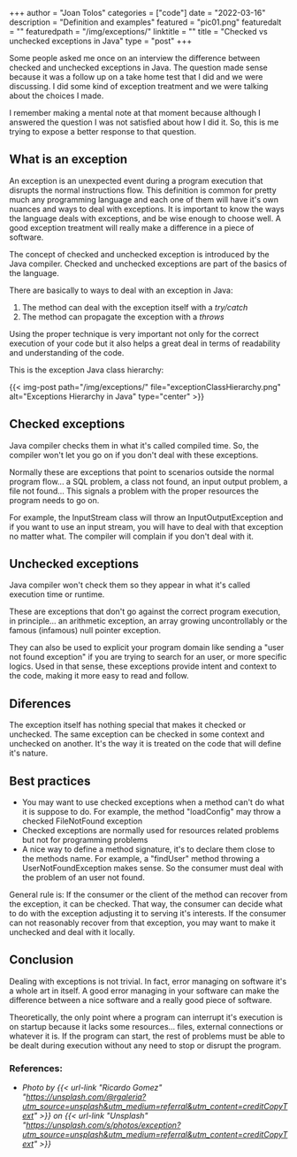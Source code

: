 +++
author = "Joan Tolos"
categories = ["code"]
date = "2022-03-16"
description = "Definition and examples"
featured = "pic01.png"
featuredalt = ""
featuredpath = "/img/exceptions/"
linktitle = ""
title = "Checked vs unchecked exceptions in Java"
type = "post"
+++

Some people asked me once on an interview the difference between checked and unchecked exceptions in Java. The question made sense because it was a follow up on a take home test that I did and we were discussing. I did some kind of exception treatment and we were talking about the choices I made.

I remember making a mental note at that moment because although I answered the question I was not satisfied about how I did it. So, this is me trying to expose a better response to that question.

## What is an exception

An exception is an unexpected event during a program execution that disrupts the normal instructions flow. This definition is common for pretty much any programming language and each one of them will have it's own nuances and ways to deal with exceptions. It is important to know the ways the language deals with exceptions, and be wise enough to choose well. A good exception treatment will really make a difference in a piece of software.

The concept of checked and unchecked exception is introduced by the Java compiler. Checked and unchecked exceptions are part of the basics of the language.

There are basically to ways to deal with an exception in Java:

1. The method can deal with the exception itself with a _try/catch_
2. The method can propagate the exception with a _throws_

Using the proper technique is very important not only for the correct execution of your code but it also helps a great deal in terms of readability and understanding of the code.

This is the exception Java class hierarchy:

{{< img-post path="/img/exceptions/" file="exceptionClassHierarchy.png" alt="Exceptions Hierarchy in Java" type="center" >}}                    

## Checked exceptions

Java compiler checks them in what it's called compiled time. So, the compiler won't let you go on if you don't deal with these exceptions.

Normally these are exceptions that point to scenarios outside the normal program flow... a SQL problem, a class not found, an input output problem, a file not found... This signals a problem with the proper resources the program needs to go on.

For example, the InputStream class will throw an InputOutputException and if you want to use an input stream, you will have to deal with that exception no matter what. The compiler will complain if you don't deal with it.

## Unchecked exceptions

Java compiler won't check them so they appear in what it's called execution time or runtime.

These are exceptions that don't go against the correct program execution, in principle... an arithmetic exception, an array growing uncontrollably or the famous (infamous) null pointer exception.

They can also be used to explicit your program domain like sending a "user not found exception" if you are trying to search for an user, or more specific logics. Used in that sense, these exceptions provide intent and context to the code, making it more easy to read and follow.

## Diferences

The exception itself has nothing special that makes it checked or unchecked. The same exception can be checked in some context and unchecked on another. It's the way it is treated on the code that will define it's nature.

## Best practices

- You may want to use checked exceptions when a method can't do what it is suppose to do. For example, the method "loadConfig" may throw a checked FileNotFound exception
- Checked exceptions are normally used for resources related problems but not for programming problems
- A nice way to define a method signature, it's to declare them close to the methods name. For example, a "findUser" method throwing a UserNotFoundException makes sense. So the consumer must deal with the problem of an user not found.

General rule is: If the consumer or the client of the method can recover from the exception, it can be checked. That way, the consumer can decide what to do with the exception adjusting it to serving it's interests. If the consumer can not reasonably recover from that exception, you may want to make it unchecked and deal with it locally.

## Conclusion

Dealing with exceptions is not trivial. In fact, error managing on software it's a whole art in itself. A good error managing in your software can make the difference between a nice software and a really good piece of software.

Theoretically, the only point where a program can interrupt it's execution is on startup because it lacks some resources... files, external connections or whatever it is. If the program can start, the rest of problems must be able to be dealt during execution without any need to stop or disrupt the program.

### References:

* _Photo by {{< url-link "Ricardo Gomez" "https://unsplash.com/@rgaleria?utm_source=unsplash&utm_medium=referral&utm_content=creditCopyText" >}} on {{< url-link "Unsplash" "https://unsplash.com/s/photos/exception?utm_source=unsplash&utm_medium=referral&utm_content=creditCopyText" >}}_
